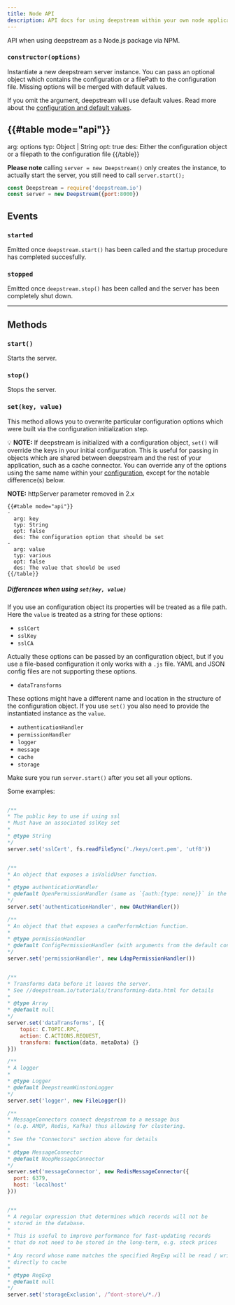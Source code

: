 ```yaml
---
title: Node API
description: API docs for using deepstream within your own node application
---
```


API when using deepstream as a Node.js package via NPM.

### `constructor(options)`
Instantiate a new deepstream server instance. You can pass an optional object
which contains the configuration or a filePath to the configuration file. Missing options will be merged with default values.

If you omit the argument, deepstream will use default values. Read more about
the [configuration and default values](/docs/server/configuration/).

{{#table mode="api"}}
-
  arg: options
  typ: Object | String
  opt: true
  des: Either the configuration object or a filepath to the configuration file
{{/table}}

**Please note** calling `server = new Deepstream()` only creates the instance, to actually start the server, you still need to call `server.start();`

```javascript
const Deepstream = require('deepstream.io')
const server = new Deepstream({port:8000})
```

## Events

### `started`
Emitted once `deepstream.start()` has been called and the startup procedure has completed succesfully.

### `stopped`
Emitted once `deepstream.stop()` has been called and the server has been completely shut down.

---

## Methods

### `start()`
Starts the server.

### `stop()`
Stops the server.

### `set(key, value)`
This method allows you to overwrite particular configuration options which were built via the
configuration initialization step.

💡 **NOTE:** If deepstream is initialized with a configuration object, `set()` will override the keys in your initial configuration. This is useful for passing in objects which are shared between deepstream and the rest of your application, such as a cache connector. You can override any of the options using the same name within your [configuration](/docs/server/configuration/), except for the notable difference(s) below.

**NOTE:** 
httpServer parameter removed in 2.x

```
{{#table mode="api"}}
-
  arg: key
  typ: String
  opt: false
  des: The configuration option that should be set
-
  arg: value
  typ: various
  opt: false
  des: The value that should be used
{{/table}}
```

##### Differences when using `set(key, value)`

If you use an configuration object its properties will be treated as a file path.
Here the `value` is treated as a string for these options:

- `sslCert`
- `sslKey`
- `sslCA`

Actually these options can be passed by an configuration object, but if you use a file-based configuration it only works with a `.js` file. YAML and JSON config files are not supporting these options.

- `dataTransforms`

These options might have a different name and location in the structure of the configuration object. If you use `set()` you also need to provide the instantiated instance as the `value`.

- `authenticationHandler`
- `permissionHandler`
- `logger`
- `message`
- `cache`
- `storage`

Make sure you run `server.start()` after you set all your options.

Some examples:

```javascript

/**
* The public key to use if using ssl
* Must have an associated sslKey set
*
* @type String
*/
server.set('sslCert', fs.readFileSync('./keys/cert.pem', 'utf8'))


/**
* An object that exposes a isValidUser function.
*
* @type authenticationHandler
* @default OpenPermissionHandler (same as `{auth:{type: none}}` in the default config)
*/
server.set('authenticationHandler', new OAuthHandler())

/**
* An object that that exposes a canPerformAction function.
*
* @type permissionHandler
* @default ConfigPermissionHandler (with arguments from the default config)
*/
server.set('permissionHandler', new LdapPermissionHandler())


/**
* Transforms data before it leaves the server.
* See //deepstream.io/tutorials/transforming-data.html for details
*
* @type Array
* @default null
*/
server.set('dataTransforms', [{
	topic: C.TOPIC.RPC,
	action: C.ACTIONS.REQUEST,
	transform: function(data, metaData) {}
}])

/**
* A logger
*
* @type Logger
* @default DeepstreamWinstonLogger
*/
server.set('logger', new FileLogger())

/**
* MessageConnectors connect deepstream to a message bus
* (e.g. AMQP, Redis, Kafka) thus allowing for clustering.
*
* See the "Connectors" section above for details
*
* @type MessageConnector
* @default NoopMessageConnector
*/
server.set('messageConnector', new RedisMessageConnector({
  port: 6379,
  host: 'localhost'
}))


/**
* A regular expression that determines which records will not be
* stored in the database.
*
* This is useful to improve performance for fast-updating records
* that do not need to be stored in the long-term, e.g. stock prices
*
* Any record whose name matches the specified RegExp will be read / written
* directly to cache
*
* @type RegExp
* @default null
*/
server.set('storageExclusion', /^dont-store\/*./)
```
